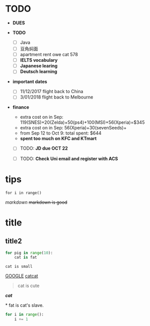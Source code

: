# TODO

- **DUES**

- **TODO**
    - [ ] Java
    - [ ] 豆角焖面
    - [ ] apartment rent owe cat 578
    - [ ] **IELTS vocabulary**
    - [ ] **Japanese learing**
    - [ ] **Deutsch learning**

- **important dates**
    - [ ] 11/12/2017 flight back to China
    - [ ] 3/01/2018 flight back to Melbourne

- **finance**
    - extra cost on in Sep: 119(SNES)+20(Zelda)+50(ps4)+100(MSI)+56(Xperia)=$345
    - extra cost on in Sep: 56(Xperia)+30(sevenSeeds)+
    - from Sep 12 to Oct 9: total spent: $644
    - **spent too much on KFC and KTmart**
    - [ ] TODO: **JD due OCT 22**
    - [ ] TODO: **Check Uni email and register with ACS**





















# tips
```for i in range()```

*markdown*
~~markdown is good~~
# title
## title2

```py
for pig in range(10):
    cat is fat

```

```cat is small```

[GOOGLE](http://www.google.com)
[catcat](https://twitter.com/catweetga/status/914814344411484160)

> cat is cute

**_cat_**

\* fat is cat's slave.
```py
for i in range():
    i += 1

```
